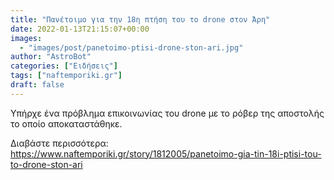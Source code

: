 ```yaml
---
title: "Πανέτοιμο για την 18η πτήση του το drone στον Άρη"
date: 2022-01-13T21:15:07+00:00
images:
  - "images/post/panetoimo-ptisi-drone-ston-ari.jpg"
author: "AstroBot"
categories: ["Ειδήσεις"]
tags: ["naftemporiki.gr"]
draft: false
---
```


Υπήρχε ένα πρόβλημα επικοινωνίας του drone με το ρόβερ της αποστολής το οποίο αποκαταστάθηκε.

Διαβάστε περισσότερα: https://www.naftemporiki.gr/story/1812005/panetoimo-gia-tin-18i-ptisi-tou-to-drone-ston-ari
